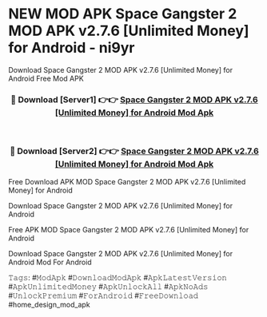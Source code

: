 # NEW MOD APK Space Gangster 2 MOD APK v2.7.6 [Unlimited Money] for Android - ni9yr
Download Space Gangster 2 MOD APK v2.7.6 [Unlimited Money] for Android Free Mod APK

<div align="center">
<h3>🔴 Download [Server1] 👉👉 <a href="https://apk-comot.site?title=Space_Gangster_2_MOD_APK_v2.7.6_[Unlimited_Money]_for_Android">Space Gangster 2 MOD APK v2.7.6 [Unlimited Money] for Android Mod Apk</a></h3><br>

<h3>🔴 Download [Server2] 👉👉 <a href="https://apk-comot.site?title=Space_Gangster_2_MOD_APK_v2.7.6_[Unlimited_Money]_for_Android">Space Gangster 2 MOD APK v2.7.6 [Unlimited Money] for Android Mod Apk</a></h3>
</div>


Free Download APK MOD Space Gangster 2 MOD APK v2.7.6 [Unlimited Money] for Android

Download Space Gangster 2 MOD APK v2.7.6 [Unlimited Money] for Android 

Free APK MOD Space Gangster 2 MOD APK v2.7.6 [Unlimited Money] for Android 

Download Space Gangster 2 MOD APK v2.7.6 [Unlimited Money] for Android Mod For Android

𝚃𝚊𝚐𝚜: #𝙼𝚘𝚍𝙰𝚙𝚔 #𝙳𝚘𝚠𝚗𝚕𝚘𝚊𝚍𝙼𝚘𝚍𝙰𝚙𝚔 #𝙰𝚙𝚔𝙻𝚊𝚝𝚎𝚜𝚝𝚅𝚎𝚛𝚜𝚒𝚘𝚗 #𝙰𝚙𝚔𝚄𝚗𝚕𝚒𝚖𝚒𝚝𝚎𝚍𝙼𝚘𝚗𝚎𝚢 #𝙰𝚙𝚔𝚄𝚗𝚕𝚘𝚌𝚔𝙰𝚕𝚕 #𝙰𝚙𝚔𝙽𝚘𝙰𝚍𝚜 #𝚄𝚗𝚕𝚘𝚌𝚔𝙿𝚛𝚎𝚖𝚒𝚞𝚖 #𝙵𝚘𝚛𝙰𝚗𝚍𝚛𝚘𝚒𝚍 #𝙵𝚛𝚎𝚎𝙳𝚘𝚠𝚗𝚕𝚘𝚊𝚍 #home_design_mod_apk